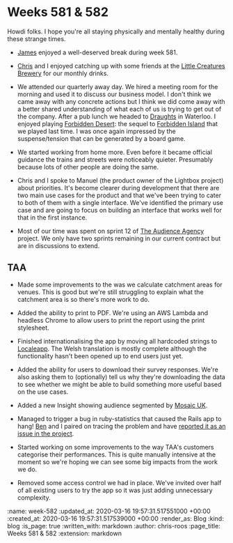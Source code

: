 Weeks 581 & 582
===============

Howdi folks. I hope you're all staying physically and mentally healthy during these strange times.

- [James][james-mead] enjoyed a well-deserved break during week 581.

- [Chris][chris-lowis] and I enjoyed catching up with some friends at the [Little Creatures Brewery][little-creatures] for our monthly drinks.

- We attended our quarterly away day. We hired a meeting room for the morning and used it to discuss our business model. I don't think we came away with any concrete actions but I think we did come away with a better shared understanding of what each of us is trying to get out of the company. After a pub lunch we headed to [Draughts][draughts-waterloo] in Waterloo. I enjoyed playing [Forbidden Desert][forbidden-desert]: the sequel to [Forbidden Island][forbidden-island] that we played last time. I was once again impressed by the suspense/tension that can be generated by a board game.

- We started working from home more. Even before it became official guidance the trains and streets were noticeably quieter. Presumably because lots of other people are doing the same.

- Chris and I spoke to Manuel (the product owner of the Lightbox project) about priorities. It's become clearer during development that there are two main use cases for the product and that we've been trying to cater to both of them with a single interface. We've identified the primary use case and are going to focus on building an interface that works well for that in the first instance.

- Most of our time was spent on sprint 12 of [The Audience Agency][taa] project. We only have two sprints remaining in our current contract but are in discussions to extend.

## TAA

- Made some improvements to the was we calculate catchment areas for venues. This is good but we're still struggling to explain what the catchment area is so there's more work to do.

- Added the ability to print to PDF. We're using an AWS Lambda and headless Chrome to allow users to print the report using the print stylesheet.

- Finished internationalising the app by moving all hardcoded strings to [Localeapp][localeapp]. The Welsh translation is mostly complete although the functionality hasn't been opened up to end users just yet.

- Added the ability for users to download their survey responses. We're also asking them to (optionally) tell us why they're downloading the data to see whether we might be able to build something more useful based on the use cases.

- Added a new Insight showing audience segmented by [Mosaic UK][mosaic-uk].

- Managed to trigger a bug in ruby-statistics that caused the Rails app to hang! [Ben][ben-griffiths] and I paired on tracing the problem and have [reported it as an issue in the project][ruby-stats-issue].

- Started working on some improvements to the way TAA's customers categorise their performances. This is quite manually intensive at the moment so we're hoping we can see some big impacts from the work we do.

- Removed some access control we had in place. We've invited over half of all existing users to try the app so it was just adding unnecessary complexity.

[ben-griffiths]: /ben-griffiths
[chris-lowis]: /chris-lowis
[draughts-waterloo]: https://www.draughtslondon.com/
[forbidden-desert]: https://en.wikipedia.org/wiki/Forbidden_Desert
[forbidden-island]: https://en.wikipedia.org/wiki/Forbidden_Island_(game)
[james-mead]: /james-mead
[little-creatures]: https://www.littlecreatures.co.uk/
[localeapp]: https://www.localeapp.com/
[mosaic-uk]: https://www.experian.co.uk/business/marketing/segmentation-targeting/mosaic/
[ruby-stats-issue]: https://github.com/estebanz01/ruby-statistics/issues/34
[taa]: https://www.theaudienceagency.org/

:name: week-582
:updated_at: 2020-03-16 19:57:31.517551000 +00:00
:created_at: 2020-03-16 19:57:31.517539000 +00:00
:render_as: Blog
:kind: blog
:is_page: true
:written_with: markdown
:author: chris-roos
:page_title: Weeks 581 & 582
:extension: markdown
